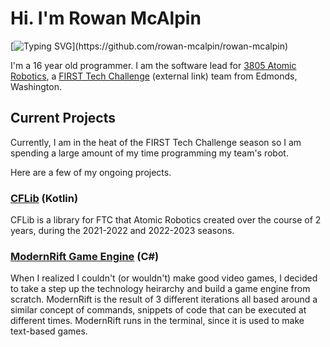 # Hi. I'm Rowan McAlpin

[![Typing SVG](https://readme-typing-svg.herokuapp.com?font=Fira+Code&duration=3000&pause=500&vCenter=true&width=435&height=40&lines=Hi+there!+I'm+Rowan+McAlpin.;I'm+a+16-year-old+developer.;I+primarily+use+C%23+and+Kotlin.)](https://github.com/rowan-mcalpin/rowan-mcalpin)

I'm a 16 year old programmer. I am the software lead for [3805 Atomic Robotics](https://github.com/AtomicRobotics3805/), a [FIRST Tech Challenge](https://firstinspires.org) (external link) team from Edmonds, Washington.

## Current Projects
Currently, I am in the heat of the FIRST Tech Challenge season so I am spending a large amount of my time programming my team's robot.

Here are a few of my ongoing projects.

### **[CFLib](https://github.com/AtomicRobotics3805/CFLib)** (Kotlin)

CFLib is a library for FTC that Atomic Robotics created over the course of 2 years, during the 2021-2022 and 2022-2023 seasons.

### **[ModernRift Game Engine](https://github.com/RiftEngine/ModernRiftCore)** (C#)

When I realized I couldn't (or wouldn't) make good video games, I decided to take a step up the technology heirarchy and build a game engine from scratch. ModernRift is the result of 3 different iterations all based around a similar concept of commands, snippets of code that can be executed at different times. ModernRift runs in the terminal, since it is used to make text-based games.
